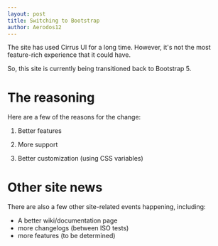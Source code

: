 ```yaml
---
layout: post
title: Switching to Bootstrap
author: Aerodos12
---
```


The site has used Cirrus UI for a long time. However, it's not the most feature-rich experience that it could have.

So, this site is currently being transitioned back to Bootstrap 5.

# The reasoning

Here are a few of the reasons for the change:

1. Better features

2. More support

3. Better customization (using CSS variables)


# Other site news

There are also a few other site-related events happening,  including:

- A better wiki/documentation page
- more changelogs (between ISO tests)
- more features (to be determined)
